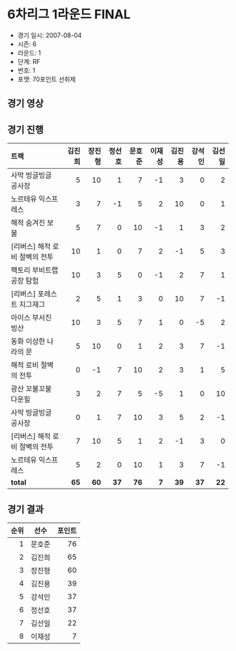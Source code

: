 # 6차리그 1라운드 FINAL

- 경기 일시: 2007-08-04
- 시즌: 6
- 라운드: 1
- 단계: RF
- 번호: 1
- 포맷: 70포인트 선취제





## 경기 영상
## 경기 진행

| 트랙 | 김진희 | 장진형 | 정선호 | 문호준 | 이재성 | 김진용 | 강석인 | 김선일 |
|:---|---:|---:|---:|---:|---:|---:|---:|---:|
| 사막 빙글빙글 공사장 | 5 | 10 | 1 | 7 | -1 | 3 | 0 | 2 |
| 노르테유 익스프레스 | 3 | 7 | -1 | 5 | 2 | 10 | 0 | 1 |
| 해적 숨겨진 보물 | 5 | 7 | 0 | 10 | -1 | 1 | 3 | 2 |
| [리버스] 해적 로비 절벽의 전투 | 10 | 1 | 0 | 7 | 2 | -1 | 5 | 3 |
| 팩토리 부비트랩 공장 탐험 | 10 | 3 | 5 | 0 | -1 | 2 | 7 | 1 |
| [리버스] 포레스트 지그재그 | 2 | 5 | 1 | 3 | 0 | 10 | 7 | -1 |
| 아이스 부서진 빙산 | 10 | 3 | 5 | 7 | 1 | 0 | -5 | 2 |
| 동화 이상한 나라의 문 | 5 | 10 | 0 | 1 | 2 | 3 | 7 | -1 |
| 해적 로비 절벽의 전투 | 0 | -1 | 7 | 10 | 2 | 3 | 1 | 5 |
| 광산 꼬불꼬불 다운힐 | 3 | 2 | 7 | 5 | -5 | 1 | 0 | 10 |
| 사막 빙글빙글 공사장 | 0 | 1 | 7 | 10 | 3 | 5 | 2 | -1 |
| [리버스] 해적 로비 절벽의 전투 | 7 | 10 | 5 | 1 | 2 | -1 | 3 | 0 |
| 노르테유 익스프레스 | 5 | 2 | 0 | 10 | 1 | 3 | 7 | -1 |
| __total__ | __65__ | __60__ | __37__ | __76__ | __7__ | __39__ | __37__ | __22__ |




## 경기 결과

| 순위 | 선수 | 포인트 |
|---:|:---:|---:|
| 1 | 문호준 | 76 |
| 2 | 김진희 | 65 |
| 3 | 장진형 | 60 |
| 4 | 김진용 | 39 |
| 5 | 강석인 | 37 |
| 6 | 정선호 | 37 |
| 7 | 김선일 | 22 |
| 8 | 이재성 | 7 |

